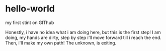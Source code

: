 # hello-world
my first stint on GIThub

Honestly, i have no idea what i am doing here, but this is the first step! I am doing, my hands are dirty, step by step i'll move forward till i reach the end. Then, i'll make my own path!
The unknown, is exiting.
